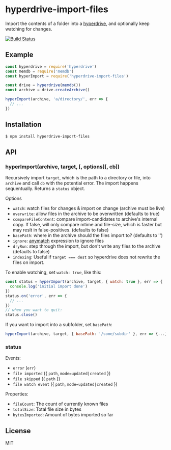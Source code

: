 
# hyperdrive-import-files

Import the contents of a folder into a [hyperdrive](https://github.com/mafintosh/hyperdrive), and optionally keep watching for changes.

[![Build Status](https://travis-ci.org/juliangruber/hyperdrive-import-files.svg?branch=master)](https://travis-ci.org/juliangruber/hyperdrive-import-files)

## Example

```js
const hyperdrive = require('hyperdrive')
const memdb = require('memdb')
const hyperImport = require('hyperdrive-import-files')

const drive = hyperdrive(memdb())
const archive = drive.createArchive()

hyperImport(archive, 'a/directory/', err => {
  // ...
})
```

## Installation

```bash
$ npm install hyperdrive-import-files
```

## API

### hyperImport(archive, target, [, options][, cb])

Recursively import `target`, which is the path to a directory or file,  into `archive` and call `cb` with the potential error. The import happens sequentually. Returns a `status` object.

Options

- `watch`: watch files for changes & import on change (archive must be live)
- `overwrite`: allow files in the archive to be overwritten (defaults to true)
- `compareFileContent`: compare import-candidates to archive's internal copy. If false, will only compare mtime and file-size, which is faster but may reslt in false-positives. (defaults to false)
- `basePath`: where in the archive should the files import to? (defaults to '')
- `ignore`: [anymatch](https://npmjs.org/package/anymatch) expression to ignore files
- `dryRun`: step through the import, but don't write any files to the archive (defaults to false)
- `indexing`: Useful if `target === dest` so hyperdrive does not rewrite the files on import.

To enable watching, set `watch: true`, like this:

```js
const status = hyperImport(archive, target, { watch: true }, err => {
  console.log('initial import done')
})
status.on('error', err => {
  // ...
})
// when you want to quit:
status.close()
```

If you want to import into a subfolder, set `basePath`:

```js
hyperImport(archive, target, { basePath: '/some/subdir' }, err => {...})
```

### status

Events:

- `error` (`err`)
- `file imported` ({ `path`, `mode=updated|created` })
- `file skipped` ({ `path` })
- `file watch event` ({ `path`, `mode=updated|created` })

Properties:

- `fileCount`: The count of currently known files
- `totalSize`: Total file size in bytes
- `bytesImported`: Amount of bytes imported so far

## License

MIT
